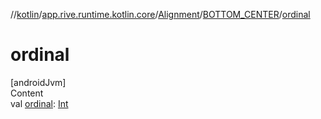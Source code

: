 //[kotlin](../../../../index.md)/[app.rive.runtime.kotlin.core](../../index.md)/[Alignment](../index.md)/[BOTTOM_CENTER](index.md)/[ordinal](ordinal.md)



# ordinal  
[androidJvm]  
Content  
val [ordinal](ordinal.md): [Int](https://kotlinlang.org/api/latest/jvm/stdlib/kotlin/-int/index.html)  




